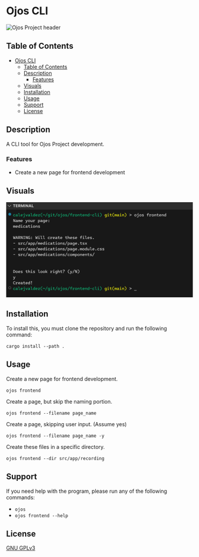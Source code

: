 # Ojos CLI

![Ojos Project header](https://ojosproject.org/images/header.png)

## Table of Contents

- [Ojos CLI](#ojos-cli)
  - [Table of Contents](#table-of-contents)
  - [Description](#description)
    - [Features](#features)
  - [Visuals](#visuals)
  - [Installation](#installation)
  - [Usage](#usage)
  - [Support](#support)
  - [License](#license)

## Description

A CLI tool for Ojos Project development.

### Features

- Create a new page for frontend development

## Visuals

![Using the Ojos CLI visual](.github/assets/visual.png)

## Installation

To install this, you must clone the repository and run the following command:

```shell
cargo install --path .
```

## Usage

Create a new page for frontend development.

```shell
ojos frontend
```

Create a page, but skip the naming portion.

```shell
ojos frontend --filename page_name
```

Create a page, skipping user input. (Assume yes)

```shell
ojos frontend --filename page_name -y
```

Create these files in a specific directory.

```shell
ojos frontend --dir src/app/recording
```

## Support

If you need help with the program, please run any of the following commands:

- `ojos`
- `ojos frontend --help`

## License

[GNU GPLv3](https://choosealicense.com/licenses/gpl-3.0/)

